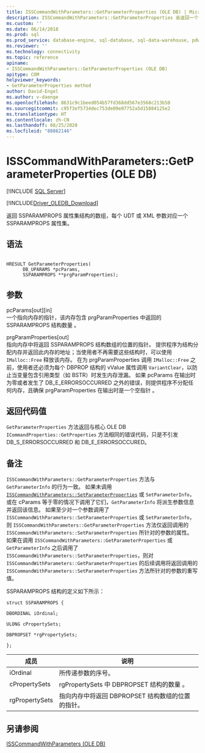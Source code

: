 ```yaml
---
title: ISSCommandWithParameters::GetParameterProperties (OLE DB) | Microsoft Docs
description: ISSCommandWithParameters::GetParameterProperties 会返回一个数组，其中包含 OLE DB Driver for SQL Server 中的属性集结构，并且会分别为每个 UDT 或 XML 参数返回一个。
ms.custom: ''
ms.date: 06/14/2018
ms.prod: sql
ms.prod_service: database-engine, sql-database, sql-data-warehouse, pdw
ms.reviewer: ''
ms.technology: connectivity
ms.topic: reference
apiname:
- ISSCommandWithParameters::GetParameterProperties (OLE DB)
apitype: COM
helpviewer_keywords:
- GetParameterProperties method
author: David-Engel
ms.author: v-daenge
ms.openlocfilehash: 8631c9c1beed054b57fd368dd567e3568c213b50
ms.sourcegitcommit: c95f3ef5734dec753de09e07752a5d15884125e2
ms.translationtype: HT
ms.contentlocale: zh-CN
ms.lasthandoff: 08/25/2020
ms.locfileid: "88862146"
---
```

# <a name="isscommandwithparametersgetparameterproperties-ole-db"></a>ISSCommandWithParameters::GetParameterProperties (OLE DB)
[!INCLUDE [SQL Server](../../../includes/applies-to-version/sql-asdb-asdbmi-asa-pdw.md)]

[!INCLUDE[Driver_OLEDB_Download](../../../includes/driver_oledb_download.md)]

  返回 SSPARAMPROPS 属性集结构的数组，每个 UDT 或 XML 参数对应一个 SSPARAMPROPS 属性集。  
  
## <a name="syntax"></a>语法  
  
```  
  
HRESULT GetParameterProperties(  
      DB_UPARAMS *pcParams,  
      SSPARAMPROPS **prgParamProperties);  
```  
  
## <a name="arguments"></a>参数  
 pcParams[out][in]   
 一个指向内存的指针，该内存包含 prgParamProperties 中返回的 SSPARAMPROPS 结构数量  。  
  
 prgParamProperties[out]   
 指向内存中将返回 SSPARAMPROPS 结构数组的位置的指针。 提供程序为结构分配内存并返回此内存的地址；当使用者不再需要这些结构时，可以使用 `IMalloc::Free` 释放该内存。 在为 prgParamProperties 调用 `IMalloc::Free` 之前，使用者还必须为每个 DBPROP 结构的 vValue 属性调用 `VariantClear`，以防止当变量包含引用类型（如 BSTR）时发生内存泄漏。 如果 pcParams 在输出时为零或者发生了 DB_E_ERRORSOCCURRED 之外的错误，则提供程序不分配任何内存，且确保 prgParamProperties 在输出时是一个空指针   。  
  
## <a name="return-code-values"></a>返回代码值  
 `GetParameterProperties` 方法返回与核心 OLE DB `ICommandProperties::GetProperties` 方法相同的错误代码，只是不引发 DB_S_ERRORSOCCURRED 和 DB_E_ERRORSOCCURED。  
  
## <a name="remarks"></a>备注  
 `ISSCommandWithParameters::GetParameterProperties` 方法与 `GetParameterInfo` 的行为一致。 如果未调用 [`ISSCommandWithParameters::SetParameterProperties`](../../oledb/ole-db-interfaces/isscommandwithparameters-setparameterproperties-ole-db.md) 或 `SetParameterInfo`，或在 cParams 等于零的情况下调用了它们，`GetParameterInfo` 将派生参数信息并返回该信息。 如果至少对一个参数调用了 `ISSCommandWithParameters::SetParameterProperties` 或 `SetParameterInfo`，则 `ISSCommandWithParameters::GetParameterProperties` 方法仅返回调用的 `ISSCommandWithParameters::SetParameterProperties` 所针对的参数的属性。 如果在调用 `ISSCommandWithParameters::GetParameterProperties` 或 `GetParameterInfo` 之后调用了 `ISSCommandWithParameters::SetParameterProperties`，则对 `ISSCommandWithParameters::GetParameterProperties` 的后续调用将返回调用的 `ISSCommandWithParameters::SetParameterProperties` 方法所针对的参数的重写值。  
  
 SSPARAMPROPS 结构的定义如下所示：  
  
 `struct SSPARAMPROPS {`  
  
 `DBORDINAL iOrdinal;`  
  
 `ULONG cPropertySets;`  
  
 `DBPROPSET *rgPropertySets;`  
  
 `};`  
  
|成员|说明|  
|------------|-----------------|  
|iOrdinal |所传递参数的序号。|  
|cPropertySets |rgPropertySets 中 DBPROPSET 结构的数量  。|  
|rgPropertySets |指向内存中将返回 DBPROPSET 结构数组的位置的指针。|  
  
## <a name="see-also"></a>另请参阅  
 [ISSCommandWithParameters &#40;OLE DB&#41;](../../oledb/ole-db-interfaces/isscommandwithparameters-ole-db.md)  
  
  
